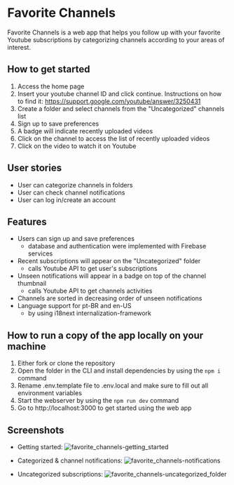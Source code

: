 # Favorite Channels

Favorite Channels is a web app that helps you follow up with your favorite Youtube subscriptions by categorizing channels according to your areas of interest.

## How to get started

1. Access the home page
2. Insert your youtube channel ID and click continue. Instructions on how to find it: https://support.google.com/youtube/answer/3250431
3. Create a folder and select channels from the "Uncategorized" channels list
4. Sign up to save preferences
5. A badge will indicate recently uploaded videos
6. Click on the channel to access the list of recently uploaded videos
7. Click on the video to watch it on Youtube

## User stories

- User can categorize channels in folders
- User can check channel notifications
- User can log in/create an account

## Features

- Users can sign up and save preferences
  - database and authentication were implemented with Firebase services
- Recent subscriptions will appear on the "Uncategorized" folder
  - calls Youtube API to get user's subscriptions
- Unseen notifications will appear in a badge on top of the channel thumbnail
  - calls Youtube API to get channels activities
- Channels are sorted in decreasing order of unseen notifications
- Language support for pt-BR and en-US
  - by using i18next internalization-framework

## How to run a copy of the app locally on your machine

1. Either fork or clone the repository
2. Open the folder in the CLI and install dependencies by using the `npm i` command
3. Rename .env.template file to .env.local and make sure to fill out all environment variables
4. Start the webserver by using the `npm run dev` command
5. Go to http://localhost:3000 to get started using the web app

## Screenshots

- Getting started:
  ![favorite_channels-getting_started](https://user-images.githubusercontent.com/43918107/144124154-29ebf3bc-f189-41b5-9754-e0739a873ee6.png)

- Categorized & channel notifications:
  ![favorite_channels-notifications](https://user-images.githubusercontent.com/43918107/144124411-df88c17d-dd0a-4965-a82b-662eb53e2a4c.png)

- Uncategorized subscriptions:
  ![favorite_channels-uncategorized_folder](https://user-images.githubusercontent.com/43918107/144124521-813bab17-9c2a-4192-9f32-a4d9c1ff1e73.png)
